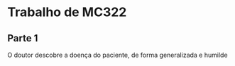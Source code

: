 # Trabalho de MC322
## Parte 1
O doutor descobre a doença do paciente, de forma generalizada e humilde

